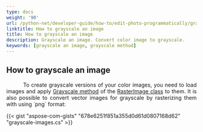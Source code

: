 ```yaml
---
type: docs
weight: '90'
url: /python-net/developer-guide/how-to/edit-photo-programmatically/grayscale-image
linktitle: How to grayscale an image
title: How to grayscale an image
description: Grayscale an image. Convert color image to grayscale.
keywords: [grayscale an image, grayscale method]
---
```


## How to grayscale an image

<p align='justify'>
&nbsp;&nbsp;&nbsp;&nbsp;&nbsp;&nbsp;&nbsp;&nbsp;
To create grayscale versions of your color images, you need to load images and apply <a href="https://reference.aspose.com/imaging/python-net/aspose.imaging/rasterimage/grayscale/">Grayscale method</a> of the <a href="https://reference.aspose.com/imaging/python-net/aspose.imaging/rasterimage/">RasterImage class</a> to them. It is also possible to convert vector images for grayscale by rasterizing them with using `png` format:
</p>

{{< gist "aspose-com-gists" "678e6251f851a355d0d61d0807168d62" "grayscale-images.cs" >}}
